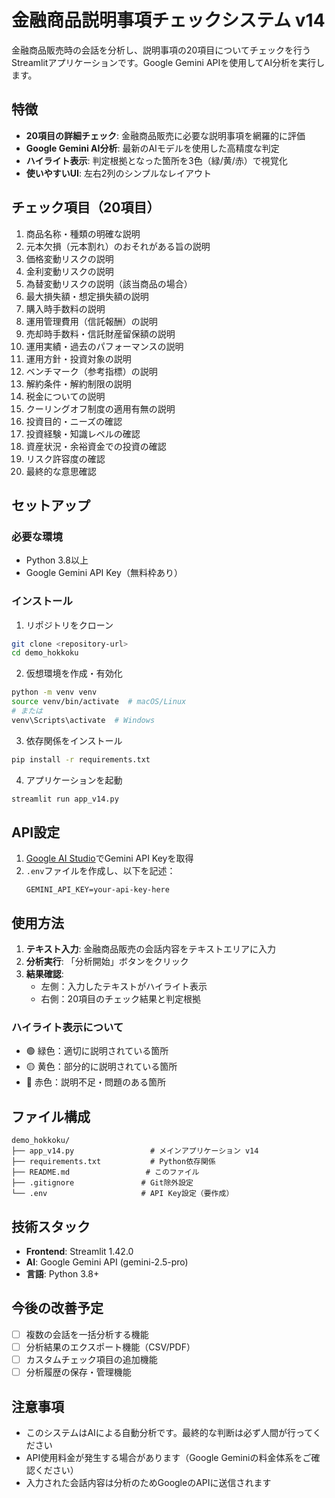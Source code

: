 # 金融商品説明事項チェックシステム v14

金融商品販売時の会話を分析し、説明事項の20項目についてチェックを行うStreamlitアプリケーションです。Google Gemini APIを使用してAI分析を実行します。

## 特徴

- **20項目の詳細チェック**: 金融商品販売に必要な説明事項を網羅的に評価
- **Google Gemini AI分析**: 最新のAIモデルを使用した高精度な判定
- **ハイライト表示**: 判定根拠となった箇所を3色（緑/黄/赤）で視覚化
- **使いやすいUI**: 左右2列のシンプルなレイアウト

## チェック項目（20項目）

1. 商品名称・種類の明確な説明
2. 元本欠損（元本割れ）のおそれがある旨の説明
3. 価格変動リスクの説明
4. 金利変動リスクの説明
5. 為替変動リスクの説明（該当商品の場合）
6. 最大損失額・想定損失額の説明
7. 購入時手数料の説明
8. 運用管理費用（信託報酬）の説明
9. 売却時手数料・信託財産留保額の説明
10. 運用実績・過去のパフォーマンスの説明
11. 運用方針・投資対象の説明
12. ベンチマーク（参考指標）の説明
13. 解約条件・解約制限の説明
14. 税金についての説明
15. クーリングオフ制度の適用有無の説明
16. 投資目的・ニーズの確認
17. 投資経験・知識レベルの確認
18. 資産状況・余裕資金での投資の確認
19. リスク許容度の確認
20. 最終的な意思確認

## セットアップ

### 必要な環境
- Python 3.8以上
- Google Gemini API Key（無料枠あり）

### インストール

1. リポジトリをクローン
```bash
git clone <repository-url>
cd demo_hokkoku
```

2. 仮想環境を作成・有効化
```bash
python -m venv venv
source venv/bin/activate  # macOS/Linux
# または
venv\Scripts\activate  # Windows
```

3. 依存関係をインストール
```bash
pip install -r requirements.txt
```

4. アプリケーションを起動
```bash
streamlit run app_v14.py
```

## API設定

1. [Google AI Studio](https://aistudio.google.com/app/apikey)でGemini API Keyを取得
2. `.env`ファイルを作成し、以下を記述：
   ```
   GEMINI_API_KEY=your-api-key-here
   ```

## 使用方法

1. **テキスト入力**: 金融商品販売の会話内容をテキストエリアに入力
2. **分析実行**: 「分析開始」ボタンをクリック
3. **結果確認**: 
   - 左側：入力したテキストがハイライト表示
   - 右側：20項目のチェック結果と判定根拠

### ハイライト表示について

- 🟢 緑色：適切に説明されている箇所
- 🟡 黄色：部分的に説明されている箇所
- 🔴 赤色：説明不足・問題のある箇所

## ファイル構成

```
demo_hokkoku/
├── app_v14.py                 # メインアプリケーション v14
├── requirements.txt           # Python依存関係
├── README.md                 # このファイル
├── .gitignore               # Git除外設定
└── .env                     # API Key設定（要作成）
```

## 技術スタック

- **Frontend**: Streamlit 1.42.0
- **AI**: Google Gemini API (gemini-2.5-pro)
- **言語**: Python 3.8+

## 今後の改善予定

- [ ] 複数の会話を一括分析する機能
- [ ] 分析結果のエクスポート機能（CSV/PDF）
- [ ] カスタムチェック項目の追加機能
- [ ] 分析履歴の保存・管理機能

## 注意事項

- このシステムはAIによる自動分析です。最終的な判断は必ず人間が行ってください
- API使用料金が発生する場合があります（Google Geminiの料金体系をご確認ください）
- 入力された会話内容は分析のためGoogleのAPIに送信されます
